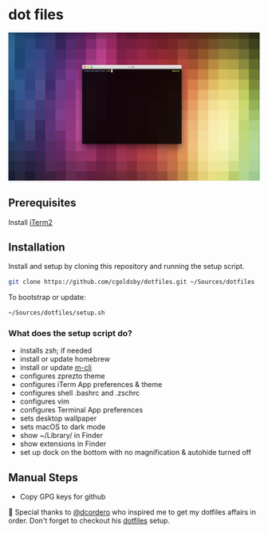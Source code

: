 # dot files
![](screenshot.png)

## Prerequisites
Install [iTerm2](https://www.iterm2.com/)

## Installation
Install and setup by cloning this repository and running the setup script.
```bash
git clone https://github.com/cgoldsby/dotfiles.git ~/Sources/dotfiles
```
To bootstrap or update:
```bash
~/Sources/dotfiles/setup.sh
```
### What does the setup script do?
- installs zsh; if needed
- install or update homebrew
- install or update [m-cli](https://github.com/rgcr/m-cli)
- configures zprezto theme
- configures iTerm App preferences & theme
- configures shell .bashrc and .zschrc
- configures vim
- configures Terminal App preferences
- sets desktop wallpaper
- sets macOS to dark mode
- show ~/Library/ in Finder
- show extensions in Finder
- set up dock on the bottom with no magnification & autohide turned off

## Manual Steps
* Copy GPG keys for github

🌟 Special thanks to [@dcordero](https://github.com/dcordero) who inspired me to get my dotfiles affairs in order. Don't forget to checkout his [dotfiles](https://github.com/dcordero/dotFiles) setup.
